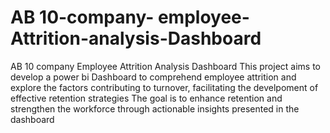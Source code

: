 # AB 10-company- employee-Attrition-analysis-Dashboard
AB 10  company Employee Attrition Analysis Dashboard
This project aims to develop a power bi Dashboard to comprehend employee attrition and explore the factors contributing to turnover, 
facilitating the develpoment of effective retention strategies
The goal is to enhance retention and strengthen the workforce through actionable insights presented in the dashboard
